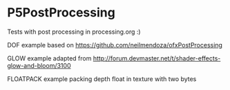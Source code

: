 P5PostProcessing
================

Tests with post processing in processing.org :)

 DOF example based on https://github.com/neilmendoza/ofxPostProcessing
 
 GLOW example adapted from http://forum.devmaster.net/t/shader-effects-glow-and-bloom/3100
 
 FLOATPACK example packing depth float in texture with two bytes
